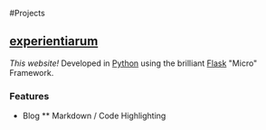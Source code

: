 #Projects

## [experientiarum](https://github.com/feltnerm/experientiarum) 
_This website!_
Developed in [Python](http://www.python.org) using the brilliant [Flask](http://flask.pocoo.org/) "Micro" Framework.

### Features

* Blog
    ** Markdown / Code Highlighting


